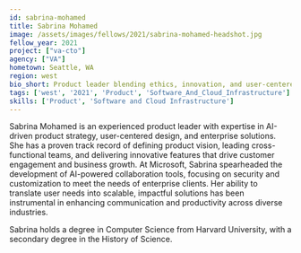 ```yaml
---
id: sabrina-mohamed
title: Sabrina Mohamed
image: /assets/images/fellows/2021/sabrina-mohamed-headshot.jpg
fellow_year: 2021
project: ["va-cto"]
agency: ["VA"]
hometown: Seattle, WA
region: west
bio_short: Product leader blending ethics, innovation, and user-centered design in tech.
tags: ['west', '2021', 'Product', 'Software_And_Cloud_Infrastructure']
skills: ['Product', 'Software and Cloud Infrastructure']
---
```

Sabrina Mohamed is an experienced product leader with expertise in AI-driven product strategy, user-centered design, and enterprise solutions. She has a proven track record of defining product vision, leading cross-functional teams, and delivering innovative features that drive customer engagement and business growth. At Microsoft, Sabrina spearheaded the development of AI-powered collaboration tools, focusing on security and customization to meet the needs of enterprise clients. Her ability to translate user needs into scalable, impactful solutions has been instrumental in enhancing communication and productivity across diverse industries.

Sabrina holds a degree in Computer Science from Harvard University, with a secondary degree in the History of Science.
